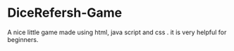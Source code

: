 # DiceRefersh-Game
A nice little game made using html, java script and css . it is very helpful for beginners. 
